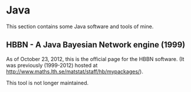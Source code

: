 Java
====

This section contains some Java software and tools of mine.


HBBN - A Java Bayesian Network engine (1999)
--------------------------------------------
As of October 23, 2012, this is the official page for the HBBN software.
(It was previously (1999-2012) hosted at http://www.maths.lth.se/matstat/staff/hb/mypackages/).

This tool is not longer maintained.
